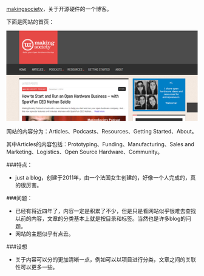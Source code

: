 [makingsociety](http://makingsociety.com/)，关于开源硬件的一个博客。

下面是网站的首页：

![](/pic/5-1.png)

网站的内容分为：Articles、Podcasts、Resources、Getting Started、About。

其中Articles的内容包括：Prototyping、Funding、Manufacturing、Sales and Marketing、Logistics、Open Source Hardware、Community。


###特点：

- just a blog，创建于2011年，由一个法国女生创建的，好像一个人完成的，真的很厉害。

###问题：

- 已经有将近四年了，内容一定是积累了不少，但是只是看网站似乎很难去查找以前的内容，文章的分类基本上就是按目录和标签。当然也是许多blog的问题。
- 网站的主题似乎有点丑。

###设想

- 关于内容可以分的更加清晰一点，例如可以以项目进行分类，文章之间的关联性可以更多一些。